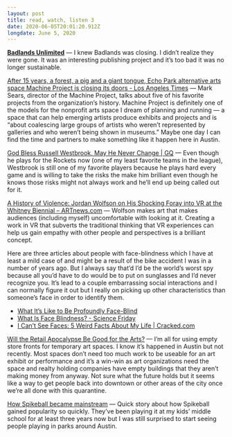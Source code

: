 ```yaml
---
layout: post
title: read, watch, listen 3
date: 2020-06-05T20:01:20.912Z
longdate: June 5, 2020
---
```

**[Badlands Unlimited](http://badlandsunlimited.com/)** — I knew Badlands was closing. I didn’t realize they were gone. It was an interesting publishing project and it’s too bad it was no longer sustainable.

[After 15 years, a forest, a pig and a giant tongue, Echo Park alternative arts space Machine Project is closing its doors - Los Angeles Times](https://www.latimes.com/entertainment/arts/miranda/la-et-cam-machine-project-20180104-htmlstory.html) — Mark Sears, director of the Machine Project, talks about five of his favorite projects from the organization’s history. Machine Project is definitely one of the models for the nonprofit arts space I dream of planning and running — a space that can help emerging artists produce exhibits and projects and is “about coalescing large groups of artists who weren’t represented by galleries and who weren’t being shown in museums.” Maybe one day I can find the time and partners to make something like it happen here in Austin.

[God Bless Russell Westbrook, May He Never Change  | GQ](https://www.gq.com/story/god-bless-russell-westbrook) — Even though he plays for the Rockets now (one of my least favorite teams in the league), Westbrook is still one of my favorite players because he plays hard every game and is willing to take the risks the make him brilliant even though he knows those risks might not always work and he’ll end up being called out for it. 

[A History of Violence: Jordan Wolfson on His Shocking Foray into VR at the Whitney  Biennial – ARTnews.com](https://www.artnews.com/art-news/artists/a-history-of-violence-jordan-wolfson-on-his-shocking-foray-into-vr-at-the-whitney-biennial-7856/) — Wolfson makes art that makes audiences (including myself) uncomfortable with looking at it. Creating a work in VR that subverts the traditional thinking that VR experiences can help us gain empathy with other people and perspectives is a brilliant concept.

Here are three articles about people with face-blindness which I have at least a mild case of and might be a result of the bike accident I was in a number of years ago. But I always say that’d I’d be the world’s worst spy because all you’d have to do would be to put on sunglasses and I’d never recognize you. It’s lead to a couple embarrassing social interactions and I can normally figure it out but I really on picking up other characteristics than someone’s face in order to identify them. 
* [What It’s Like to Be Profoundly Face-Blind](https://www.thecut.com/2015/07/what-its-like-to-be-profoundly-face-blind.html)
* [What Is Face Blindness? - Science Friday](https://www.sciencefriday.com/articles/what-is-face-blindness/)
* [I Can’t See Faces: 5 Weird Facts About My Life | Cracked.com](https://www.cracked.com/personal-experiences-1568-5-insane-realities-life-when-you-cant-see-faces.html)

[Will the Retail Apocalypse Be Good for the Arts?](https://www.vulture.com/2018/06/will-the-retail-apocalypse-be-good-for-the-arts.html) — I’m all for using empty store fronts for temporary art spaces. I know it’s happened in Austin but not recently. Most spaces don’t need too much work to be useable for an art exhibit or performance and it’s a win-win as art organizations need the space and realty holding companies have empty buildings that they aren’t making money from anyway. Not sure what the future holds but it seems like a way to get people back into downtown or other areas of the city once we’re all done with this quarantine.

[How Spikeball became mainstream](https://www.espn.com/espn/story/_/id/23915064/how-spikeball-became-mainstream) — Quick story about how Spikeball gained popularity so quickly. They’ve been playing it at my kids’ middle school for at least three years now but I was still surprised to start seeing people playing in parks around Austin.
